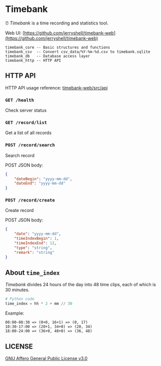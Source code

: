 # Timebank

⏰ *Timebank* is a time recording and statistics tool.

Web UI: [https://github.com/jerryshell/timebank-web](https://github.com/jerryshell/timebank-web)

```text
timebank_core -- Basic structures and functions
timebank_csv  -- Convert csv_data/%Y-%m-%d.csv to timebank.sqlite
timebank_db   -- Database access layer
timebank_http -- HTTP API
```

## HTTP API

HTTP API usage reference: [timebank-web/src/api](https://github.com/jerryshell/timebank-web/tree/master/src/api)

### `GET /health`

Check server status

### `GET /record/list`

Get a list of all records

### `POST /record/search`

Search record

POST JSON body:

```json
{
    "dateBegin": "yyyy-mm-dd",
    "dateEnd": "yyyy-mm-dd"
}
```

### `POST /record/create`

Create record

POST JSON body:

```json
{
    "date": "yyyy-mm-dd",
    "timeIndexBegin": 1,
    "timeIndexEnd": 12,
    "type": "string",
    "remark": "string"
}
```

## About `time_index`

*Timebank* divides 24 hours of the day into 48 time clips, each of which is 30 minutes.

```python
# Python code
time_index = hh * 2 + mm // 30
```

Example:

```
00:00-08:30 => (0+0, 16+1) => (0, 17)
10:30-17:00 => (20+1, 34+0) => (20, 34)
18:00-24:00 => (36+0, 48+0) => (36, 48)
```

## LICENSE

[GNU Affero General Public License v3.0](https://choosealicense.com/licenses/agpl-3.0/)
